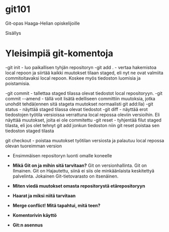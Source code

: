 # git101
Git-opas Haaga-Helian opiskelijoille

Sisällys
# Yleisimpiä git-komentoja

-git init - luo paikallisen tyhjän repositoryn
-git add . - vertaa hakemistoa local repoon ja siirtää kaikki muutokset tilaan staged, eli nyt ne ovat valmiita commitoitavaksi
local repoon. Koskee myös tiedoston luomisia ja poistamisia. 

-git commit - tallettaa staged tilassa olevat tiedostot local repositoryyn.
-git commit --amend - tällä voit lisätä edelliseen committiin muutoksia, jotka unohdit tehdä(ennen sitä stageta muutokset normaalisti git add:lla)
-git status - näyttää staged tilassa olevat tiedostot
-git diff - näyttää erot tiedostojen työtila versioissa verrattuna local repossa oleviin versioihin. Eli näyttää muutokset, joita ei ole commitettu
-git reset - tyhjentää filut staged tilasta, eli jos olet tehnyt git add jonkun tiedoston niin git reset poistaa sen tiedoston staged tilasta

git checkout - poistaa muutokset työtilan versiosta ja palautuu local repossa olevan tuoreimman version
- Ensimmäisen repositoryn luonti omalle koneelle
- **Mikä Git on ja mihin sitä tarvitaan?**
Git on versionhallinta. Git on Ilmainen. Git on Hajautettu, siinä ei siis ole minkäänlaista keskitettyä palvelinta. Jokainen Git-tietovarasto on itsenäinen.

- **Miten viedä muutokset omasta repositorystä etärepositoryyn**
- **Haarat ja miksi niitä tarvitaan**
- **Merge conflict! Mitä tapahtui, mitä teen?**
- **Komentorivin käyttö**
- **Git:n asennus**
